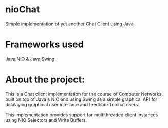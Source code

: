 # nioChat
Simple implementation of yet another Chat Client using Java

# Frameworks used
Java NIO & Java Swing

# About the project:
This is a Chat client implementation for the course of Computer Networks, built on top of Java's NIO and using Swing as a simple graphical API for displaying graphical user interface and feedback to chat users.

This implementation provides support for multithreaded client instances using NIO Selectors and Write Buffers.
